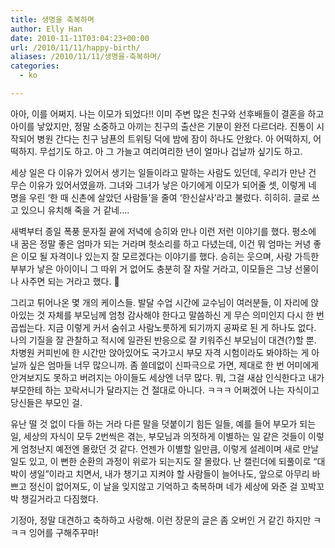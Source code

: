 ```yaml
---
title: 생명을 축복하며
author: Elly Han
date: 2010-11-11T03:04:23+00:00
url: /2010/11/11/happy-birth/
aliases: /2010/11/11/생명을-축복하며/
categories:
  - ko

---
```

아아, 이를 어쩌지. 나는 이모가 되었다!! 이미 주변 많은 친구와 선후배들이 결혼을 하고 아이를 낳았지만, 정말 소중하고 아끼는 친구의 출산은 기분이 완전 다르더라. 진통이 시작되어 병원 간다는 친구 남푠의 트위팅 덕에 밤에 잠이 하나도 안왔다. 아 어떡하지, 어떡하지. 무섭기도 하고. 아 그 가늘고 여리여리한 년이 얼마나 겁날까 싶기도 하고.

세상 일은 다 이유가 있어서 생기는 일들이라고 말하는 사람도 있던데, 우리가 만난 건 무슨 이유가 있어서였을까. 그녀와 그녀가 낳은 아기에게 이모가 되어줄 셋, 이렇게 네 명을 우린 ‘한 때 신촌에 살았던 사람들’을 줄여 ‘한신살사’라고 불렀다. 히히히. 글로 쓰고 있으니 유치해 죽을 거 같네….

새벽부터 종일 폭풍 문자질 끝에 저녁에 승히와 만나 이런 저런 이야기를 했다. 평소에 내 꿈은 정말 좋은 엄마가 되는 거라며 헛소리를 하고 다녔는데, 이건 뭐 엄마는 커녕 좋은 이모 될 자격이나 있는지 잘 모르겠다는 이야기를 했다. 승히는 웃으며, 사랑 가득한 부부가 낳은 아이이니 그 따위 거 없어도 충분히 잘 자랄 거라고, 이모들은 그냥 선물이나 사주면 되는 거라고 했다. 🙂

그리고 튀어나온 몇 개의 케이스들. 발달 수업 시간에 교수님이 여러분들, 이 자리에 앉아있는 것 자체를 부모님께 엄청 감사해야 한다고 말씀하신 게 무슨 의미인지 다시 한 번 곱씹는다. 지금 이렇게 커서 숨쉬고 사람노릇하게 되기까지 공짜로 된 게 하나도 없다. 나의 기질을 잘 관찰하고 적시에 일관된 반응으로 잘 키워주신 부모님이 대견(?)할 뿐. 차병원 커피빈에 한 시간만 앉아있어도 국가고시 부모 자격 시험이라도 봐야하는 게 아닐까 싶은 엄마들 너무 많으니까. 좀 쓸데없이 신파극으로 가면, 제대로 한 번 어미에게 안겨보지도 못하고 버려지는 아이들도 세상엔 너무 많다. 뭐, 그걸 새삼 인식한다고 내가 부모한테 하는 꼬락서니가 달라지는 건 절대로 아니다. ㅋㅋㅋ 어쩌겠어 나는 자식이고 당신들은 부모인 걸.

유난 떨 것 없이 다들 하는 거라 다른 말을 덧붙이기 힘든 일들, 예를 들어 부모가 되는 일, 세상의 자식이 모두 2번씩은 겪는, 부모님과 의젓하게 이별하는 일 같은 것들이 이렇게 엄청난지 예전엔 몰랐던 것 같다. 언젠가 이별할 일만큼, 이렇게 설레이며 새로 만날 일도 있고, 이 뻔한 순환의 과정이 위로가 되는지도 잘 몰랐다. 난 캘린더에 되풀이로 “대박이 생일”이라고 치면서, 내가 챙기고 지켜야 할 사람들이 늘어나도, 앞으로 아무리 바쁘고 정신이 없어져도, 이 날을 잊지않고 기억하고 축복하며 네가 세상에 와준 걸 꼬박꼬박 챙길거라고 다짐했다.

기정아, 정말 대견하고 축하하고 사랑해. 이런 장문의 글은 좀 오버인 거 같긴 하지만 ㅋㅋㅋ 잉어를 구해주꾸마!